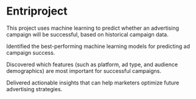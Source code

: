 # Entriproject
This project uses machine learning to predict whether an advertising campaign will be successful, based on historical campaign data.


Identified the best-performing machine learning models for predicting ad campaign success.

Discovered which features (such as platform, ad type, and audience demographics) are most important for successful campaigns.

Delivered actionable insights that can help marketers optimize future advertising strategies.


